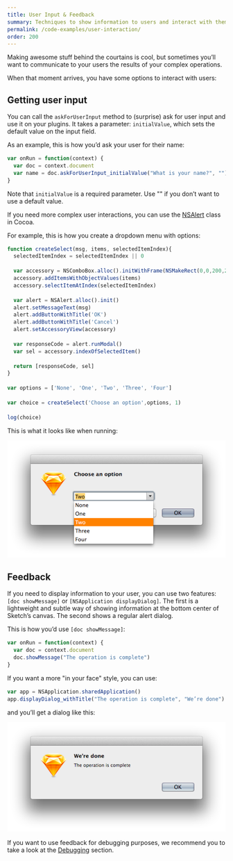 ```yaml
---
title: User Input & Feedback
summary: Techniques to show information to users and interact with them.
permalink: /code-examples/user-interaction/
order: 200
---
```


Making awesome stuff behind the courtains is cool, but sometimes you’ll want to communicate to your users the results of your complex operations.

When that moment arrives, you have some options to interact with users:

## Getting user input

You can call the `askForUserInput` method to (surprise) ask for user input and use it on your plugins. It takes a parameter: `initialValue`, which sets the default value on the input field.

As an example, this is how you’d ask your user for their name:

```JavaScript
var onRun = function(context) {
  var doc = context.document
  var name = doc.askForUserInput_initialValue("What is your name?", "")
}
```

Note that `initialValue` is a required parameter. Use "" if you don’t want to use a default value.

If you need more complex user interactions, you can use the [NSAlert](https://developer.apple.com/library/mac/documentation/Cocoa/Reference/ApplicationKit/Classes/NSAlert_Class/) class in Cocoa.

For example, this is how you create a dropdown menu with options:

```JavaScript
function createSelect(msg, items, selectedItemIndex){
  selectedItemIndex = selectedItemIndex || 0

  var accessory = NSComboBox.alloc().initWithFrame(NSMakeRect(0,0,200,25))
  accessory.addItemsWithObjectValues(items)
  accessory.selectItemAtIndex(selectedItemIndex)

  var alert = NSAlert.alloc().init()
  alert.setMessageText(msg)
  alert.addButtonWithTitle('OK')
  alert.addButtonWithTitle('Cancel')
  alert.setAccessoryView(accessory)

  var responseCode = alert.runModal()
  var sel = accessory.indexOfSelectedItem()

  return [responseCode, sel]
}

var options = ['None', 'One', 'Two', 'Three', 'Four']

var choice = createSelect('Choose an option',options, 1)

log(choice)
```

This is what it looks like when running:

![](/images/developer/select.png)

## Feedback

If you need to display information to your user, you can use two features: `[doc showMessage]` or `[NSApplication displayDialog]`. The first is a lightweight and subtle way of showing information at the bottom center of Sketch’s canvas. The second shows a regular alert dialog.

This is how you’d use `[doc showMessage]`:

```JavaScript
var onRun = function(context) {
  var doc = context.document
  doc.showMessage("The operation is complete")
}
```

If you want a more "in your face" style, you can use:

```JavaScript
var app = NSApplication.sharedApplication()
app.displayDialog_withTitle("The operation is complete", "We’re done")
```

and you’ll get a dialog like this:

![](/images/developer/alert.png)

If you want to use feedback for debugging purposes, we recommend you to take a look at the [Debugging](/examples/debugging/) section.
